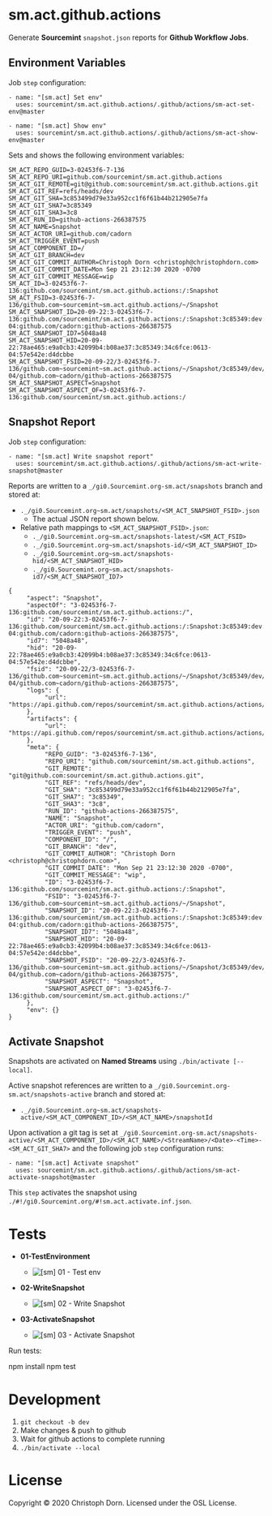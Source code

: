 sm.act.github.actions
=====================

Generate **Sourcemint** `snapshot.json` reports for **Github Workflow Jobs**.

Environment Variables
---------------------

Job `step` configuration:

```
- name: "[sm.act] Set env"
  uses: sourcemint/sm.act.github.actions/.github/actions/sm-act-set-env@master

- name: "[sm.act] Show env"
  uses: sourcemint/sm.act.github.actions/.github/actions/sm-act-show-env@master
```

Sets and shows the following environment variables:

```
SM_ACT_REPO_GUID=3-02453f6-7-136
SM_ACT_REPO_URI=github.com/sourcemint/sm.act.github.actions
SM_ACT_GIT_REMOTE=git@github.com:sourcemint/sm.act.github.actions.git
SM_ACT_GIT_REF=refs/heads/dev
SM_ACT_GIT_SHA=3c853499d79e33a952cc1f6f61b44b212905e7fa
SM_ACT_GIT_SHA7=3c85349
SM_ACT_GIT_SHA3=3c8
SM_ACT_RUN_ID=github-actions-266387575
SM_ACT_NAME=Snapshot
SM_ACT_ACTOR_URI=github.com/cadorn
SM_ACT_TRIGGER_EVENT=push
SM_ACT_COMPONENT_ID=/
SM_ACT_GIT_BRANCH=dev
SM_ACT_GIT_COMMIT_AUTHOR=Christoph Dorn <christoph@christophdorn.com>
SM_ACT_GIT_COMMIT_DATE=Mon Sep 21 23:12:30 2020 -0700
SM_ACT_GIT_COMMIT_MESSAGE=wip
SM_ACT_ID=3-02453f6-7-136:github.com/sourcemint/sm.act.github.actions:/:Snapshot
SM_ACT_FSID=3-02453f6-7-136/github.com~sourcemint~sm.act.github.actions/~/Snapshot
SM_ACT_SNAPSHOT_ID=20-09-22:3-02453f6-7-136:github.com/sourcemint/sm.act.github.actions:/:Snapshot:3c85349:dev:0613-04:github.com/cadorn:github-actions-266387575
SM_ACT_SNAPSHOT_ID7=5048a48
SM_ACT_SNAPSHOT_HID=20-09-22:78ae465:e9a0cb3:42099b4:b08ae37:3c85349:34c6fce:0613-04:57e542e:d4dcbbe
SM_ACT_SNAPSHOT_FSID=20-09-22/3-02453f6-7-136/github.com~sourcemint~sm.act.github.actions/~/Snapshot/3c85349/dev/0613-04/github.com~cadorn/github-actions-266387575
SM_ACT_SNAPSHOT_ASPECT=Snapshot
SM_ACT_SNAPSHOT_ASPECT_OF=3-02453f6-7-136:github.com/sourcemint/sm.act.github.actions:/
```

Snapshot Report
---------------

Job `step` configuration:

```
- name: "[sm.act] Write snapshot report"
  uses: sourcemint/sm.act.github.actions/.github/actions/sm-act-write-snapshot@master
```

Reports are written to a `_/gi0.Sourcemint.org-sm.act/snapshots` branch and stored at:

 * `._/gi0.Sourcemint.org~sm.act/snapshots/<SM_ACT_SNAPSHOT_FSID>.json`
   * The actual JSON report shown below.
 * Relative path mappings to `<SM_ACT_SNAPSHOT_FSID>.json`:
    * `._/gi0.Sourcemint.org~sm.act/snapshots-latest/<SM_ACT_FSID>`
    * `._/gi0.Sourcemint.org~sm.act/snapshots-id/<SM_ACT_SNAPSHOT_ID>`
    * `._/gi0.Sourcemint.org~sm.act/snapshots-hid/<SM_ACT_SNAPSHOT_HID>`
    * `._/gi0.Sourcemint.org~sm.act/snapshots-id7/<SM_ACT_SNAPSHOT_ID7>`

```
{
     "aspect": "Snapshot",
     "aspectOf": "3-02453f6-7-136:github.com/sourcemint/sm.act.github.actions:/",
     "id": "20-09-22:3-02453f6-7-136:github.com/sourcemint/sm.act.github.actions:/:Snapshot:3c85349:dev:0613-04:github.com/cadorn:github-actions-266387575",
     "id7": "5048a48",
     "hid": "20-09-22:78ae465:e9a0cb3:42099b4:b08ae37:3c85349:34c6fce:0613-04:57e542e:d4dcbbe",
     "fsid": "20-09-22/3-02453f6-7-136/github.com~sourcemint~sm.act.github.actions/~/Snapshot/3c85349/dev/0613-04/github.com~cadorn/github-actions-266387575",
     "logs": {
          "url": "https://api.github.com/repos/sourcemint/sm.act.github.actions/actions/runs/266387575/logs"
     },
     "artifacts": {
          "url": "https://api.github.com/repos/sourcemint/sm.act.github.actions/actions/runs/266387575/artifacts"
     },
     "meta": {
          "REPO_GUID": "3-02453f6-7-136",
          "REPO_URI": "github.com/sourcemint/sm.act.github.actions",
          "GIT_REMOTE": "git@github.com:sourcemint/sm.act.github.actions.git",
          "GIT_REF": "refs/heads/dev",
          "GIT_SHA": "3c853499d79e33a952cc1f6f61b44b212905e7fa",
          "GIT_SHA7": "3c85349",
          "GIT_SHA3": "3c8",
          "RUN_ID": "github-actions-266387575",
          "NAME": "Snapshot",
          "ACTOR_URI": "github.com/cadorn",
          "TRIGGER_EVENT": "push",
          "COMPONENT_ID": "/",
          "GIT_BRANCH": "dev",
          "GIT_COMMIT_AUTHOR": "Christoph Dorn <christoph@christophdorn.com>",
          "GIT_COMMIT_DATE": "Mon Sep 21 23:12:30 2020 -0700",
          "GIT_COMMIT_MESSAGE": "wip",
          "ID": "3-02453f6-7-136:github.com/sourcemint/sm.act.github.actions:/:Snapshot",
          "FSID": "3-02453f6-7-136/github.com~sourcemint~sm.act.github.actions/~/Snapshot",
          "SNAPSHOT_ID": "20-09-22:3-02453f6-7-136:github.com/sourcemint/sm.act.github.actions:/:Snapshot:3c85349:dev:0613-04:github.com/cadorn:github-actions-266387575",
          "SNAPSHOT_ID7": "5048a48",
          "SNAPSHOT_HID": "20-09-22:78ae465:e9a0cb3:42099b4:b08ae37:3c85349:34c6fce:0613-04:57e542e:d4dcbbe",
          "SNAPSHOT_FSID": "20-09-22/3-02453f6-7-136/github.com~sourcemint~sm.act.github.actions/~/Snapshot/3c85349/dev/0613-04/github.com~cadorn/github-actions-266387575",
          "SNAPSHOT_ASPECT": "Snapshot",
          "SNAPSHOT_ASPECT_OF": "3-02453f6-7-136:github.com/sourcemint/sm.act.github.actions:/"
     },
     "env": {}
}
```

Activate Snapshot
-----------------

Snapshots are activated on **Named Streams** using `./bin/activate [--local]`.

Active snapshot references are written to a `_/gi0.Sourcemint.org-sm.act/snapshots-active` branch and stored at:

  * `._/gi0.Sourcemint.org~sm.act/snapshots-active/<SM_ACT_COMPONENT_ID>/<SM_ACT_NAME>/snapshotId`

Upon activation a git tag is set at `_/gi0.Sourcemint.org-sm.act/snapshots-active/<SM_ACT_COMPONENT_ID>/<SM_ACT_NAME>/<StreamName>/<Date>-<Time>-<SM_ACT_GIT_SHA7>` and the following job `step` configuration runs:

```
- name: "[sm.act] Activate snapshot"
  uses: sourcemint/sm.act.github.actions/.github/actions/sm-act-activate-snapshot@master
```

This `step` activates the snapshot using `./#!/gi0.Sourcemint.org/#!sm.act.activate.inf.json`.


Tests
=====

  * **01-TestEnvironment**

    * ![[sm] 01 - Test env](https://github.com/sourcemint/sm.act.github.actions/workflows/%5Bsm%5D%2001%20-%20Test%20env/badge.svg)

  * **02-WriteSnapshot**

    * ![[sm] 02 - Write Snapshot](https://github.com/sourcemint/sm.act.github.actions/workflows/%5Bsm%5D%2002%20-%20Write%20Snapshot/badge.svg)

  * **03-ActivateSnapshot**

    * ![[sm] 03 - Activate Snapshot](https://github.com/sourcemint/sm.act.github.actions/workflows/%5Bsm%5D%2003%20-%20Activate%20Snapshot/badge.svg)

Run tests:

  npm install
  npm test


Development
===========

  1. `git checkout -b dev`
  2. Make changes & push to github
  3. Wait for github actions to complete running
  4. `./bin/activate --local`


License
=======

Copyright &copy; 2020 Christoph Dorn. Licensed under the OSL License.
